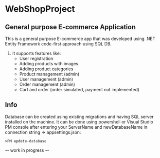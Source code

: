 # WebShopProject

## General purpose E-commerce Application
This is a general purpose E-commerce app that was developed using .NET Entity Framework code-first approach using SQL DB.
1. It supports features like:
      * User registration
      * Adding products with images
      * Adding product categories
      * Product management (admin)
      * User management (admin)
      * Order management (admin)
      * Cart and order (order simulated, payment not implemented)

## Info
Database can be created using existing migrations and having SQL server installed on the machine.
It can be done using powershell or Visual Studio PM console after entering your ServerName and newDatabaseName in connection string => appsettings.json:

 	>PM update-database



-- work in progress --


